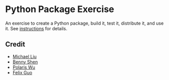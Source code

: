 # Python Package Exercise

An exercise to create a Python package, build it, test it, distribute it, and use it. See [instructions](./instructions.md) for details.

## Credit
- [Michael Liu](https://github.com/Michaelliu1017)
- [Benny Shen](https://github.com/js-montgomery)
- [Polaris Wu](https://github.com/Polaris-Wu450)
- [Felix Guo](https://github.com/Fel1xgte)